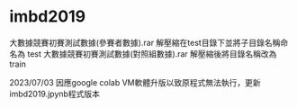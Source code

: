 # imbd2019
大數據競賽初賽測試數據(參賽者數據).rar 解壓縮在test目錄下並將子目錄名稱命名為 test
大數據競賽初賽測試數據(對照組數據).rar 解壓縮後將目錄名稱改為 train

2023/07/03
因應google colab VM軟體升版以致原程式無法執行，更新imbd2019.jpynb程式版本
